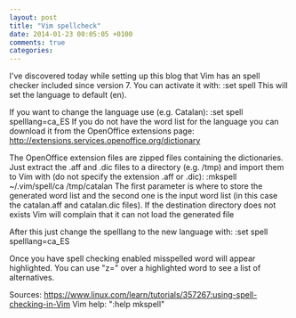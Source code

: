 ```yaml
---
layout: post
title: "Vim spellcheck"
date: 2014-01-23 00:05:05 +0100
comments: true
categories: 
---
```


I've discovered today while setting up this blog that Vim has an spell checker
included since version 7. You can activate it with:
    :set spell 
This will set the language to default (en).

If you want to change the language use (e.g. Catalan):
    :set spell spelllang=ca_ES
If you do not have the word list for the language you can download it from the
OpenOffice extensions page: http://extensions.services.openoffice.org/dictionary

The OpenOffice extension files are zipped files containing the dictionaries.
Just extract the .aff and .dic files to a directory (e.g. /tmp) and import them
to Vim with (do not specify the extension .aff or .dic):
    :mkspell ~/.vim/spell/ca /tmp/catalan
The first parameter is where to store the generated word list and the second
one is the input word list (in this case the catalan.aff and catalan.dic
files). If the destination directory does not exists Vim will complain that it
can not load the generated file

After this just change the spelllang to the new language with:
    :set spell spelllang=ca_ES

Once you have spell checking enabled misspelled word will appear highlighted. You
can use "z=" over a highlighted word to see a list of alternatives.

Sources:
https://www.linux.com/learn/tutorials/357267:using-spell-checking-in-Vim
Vim help: ":help mkspell"
